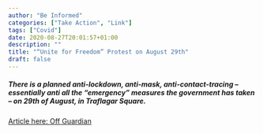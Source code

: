 ```yaml
---
author: "Be Informed"
categories: ["Take Action", "Link"]
tags: ["Covid"]
date: 2020-08-27T20:01:57+01:00
description: ""
title: "“Unite for Freedom” Protest on August 29th"
draft: false
---
```


##### There is a planned anti-lockdown, anti-mask, anti-contact-tracing –  essentially anti all the “emergency” measures the government has taken – on 29th of August, in Traflagar Square.

[Article here: Off Guardian](https://off-guardian.org/2020/08/24/unite-for-freedom-protest-on-august-29th/)